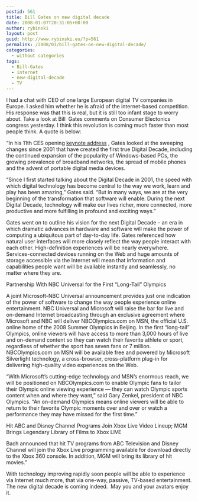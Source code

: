 ```yaml
---
postid: 561
title: Bill Gates on new digital decade
date: 2008-01-07T20:31:05+00:00
author: rybinski
layout: post
guid: http://www.rybinski.eu/?p=561
permalink: /2008/01/bill-gates-on-new-digital-decade/
categories:
  - without categories
tags:
  - Bill-Gates
  - internet
  - new-digital-decade
  - TV
---
```

I had a chat with CEO of one large European digital TV companies in Europe. I asked him whether he is afraid of the internet-based competition. His response was that this is real, but it is still too infant stage to worry about. Take a look at Bill  Gates comments on Consumer Electonics congress yesterday. I think this revolution is coming much faster than most people think. A quote is below:

<!--more-->

“In his 11th CES opening [keynote address](http://www.foxbusiness.com/markets/industries/technology/article/gates-looks-ahead-digital-decade_424865_12.html) , Gates looked at the sweeping changes since 2001 that have created the first true Digital Decade, including the continued expansion of the popularity of Windows-based PCs, the growing prevalence of broadband networks, the spread of mobile phones and the advent of portable digital media devices.

“Since I first started talking about the Digital Decade in 2001, the speed with which digital technology has become central to the way we work, learn and play has been amazing,” Gates said. “But in many ways, we are at the very beginning of the transformation that software will enable. During the next Digital Decade, technology will make our lives richer, more connected, more productive and more fulfilling in profound and exciting ways.”

Gates went on to outline his vision for the next Digital Decade – an era in which dramatic advances in hardware and software will make the power of computing a ubiquitous part of day-to-day life. Gates referenced how natural user interfaces will more closely reflect the way people interact with each other. High-definition experiences will be nearly everywhere. Services-connected devices running on the Web and huge amounts of storage accessible via the Internet will mean that information and capabilities people want will be available instantly and seamlessly, no matter where they are.

Partnership With NBC Universal for the First “Long-Tail” Olympics

A joint Microsoft-NBC Universal announcement provides just one indication of the power of software to change the way people experience online entertainment. NBC Universal and Microsoft will raise the bar for live and on-demand Internet broadcasting through an exclusive agreement where Microsoft and NBC will deliver NBCOlympics.com on MSN, the official U.S. online home of the 2008 Summer Olympics in Beijing. In the first “long-tail” Olympics, online viewers will have access to more than 3,000 hours of live and on-demand content so they can watch their favorite athlete or sport, regardless of whether the sport has seven fans or 7 million. NBCOlympics.com on MSN will be available free and powered by Microsoft Silverlight technology, a cross-browser, cross-platform plug-in for delivering high-quality video experiences on the Web.

“With Microsoft’s cutting-edge technology and MSN’s enormous reach, we will be positioned on NBCOlympics.com to enable Olympic fans to tailor their Olympic online viewing experience — they can watch Olympic sports content when and where they want,” said Gary Zenkel, president of NBC Olympics. “An on-demand Olympics means online viewers will be able to return to their favorite Olympic moments over and over or watch a performance they may have missed for the first time.”

Hit ABC and Disney Channel Programs Join Xbox Live Video Lineup; MGM Brings Legendary Library of Films to Xbox LIVE

Bach announced that hit TV programs from ABC Television and Disney Channel will join the Xbox Live programming available for download directly to the Xbox 360 console. In addition, MGM will bring its library of hit movies.”

With technology improving rapidly soon people will be able to experience via Internet much more, that via one-way, passive, TV-based entertainment. The new digital decade is coming indeed.  May you and your avatars enjoy it.
